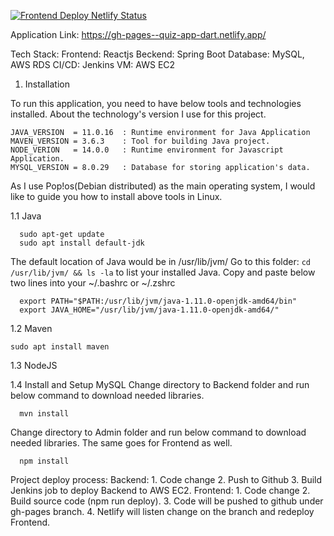 [![Frontend Deploy Netlify Status](https://api.netlify.com/api/v1/badges/7c04b6fb-11dc-4b0c-bc8b-95db7e2a7d94/deploy-status)](https://app.netlify.com/sites/quiz-app-dart/deploys)

Application Link: https://gh-pages--quiz-app-dart.netlify.app/

Tech Stack:
Frontend: Reactjs
Beckend: Spring Boot
Database: MySQL, AWS RDS
CI/CD: Jenkins
VM: AWS EC2

1. Installation

To run this application, you need to have below tools and technologies installed.
About the technology's version I use for this project.

```
JAVA_VERSION  = 11.0.16  : Runtime environment for Java Application
MAVEN_VERSION = 3.6.3    : Tool for building Java project.
NODE_VERION   = 14.0.0   : Runtime environment for Javascript Application.
MYSQL_VERSION = 8.0.29   : Database for storing application's data.
```

As I use Pop!os(Debian distributed) as the main operating system, I would like to guide you how to install above tools in Linux.

1.1 Java

```
  sudo apt-get update
  sudo apt install default-jdk
```

The default location of Java would be in /usr/lib/jvm/
Go to this folder: `cd /usr/lib/jvm/ && ls -la` to list your installed Java.
Copy and paste below two lines into your ~/.bashrc or ~/.zshrc

```
  export PATH="$PATH:/usr/lib/jvm/java-1.11.0-openjdk-amd64/bin"
  export JAVA_HOME="/usr/lib/jvm/java-1.11.0-openjdk-amd64/"
```

1.2 Maven

```
sudo apt install maven
```

1.3 NodeJS

1.4 Install and Setup MySQL
Change directory to Backend folder and run below command to download needed libraries.

```
  mvn install
```

Change directory to Admin folder and run below command to download needed libraries. The same goes for Frontend as well.

```
  npm install
```

Project deploy process:
Backend: 1. Code change 2. Push to Github 3. Build Jenkins job to deploy Backend to AWS EC2.
Frontend: 1. Code change 2. Build source code (npm run deploy). 3. Code will be pushed to github under gh-pages branch. 4. Netlify will listen change on the branch and redeploy Frontend.
